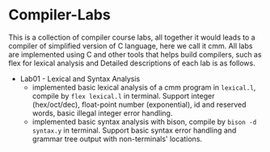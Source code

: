 # Compiler-Labs

This is a collection of compiler course labs, all together it would leads to a compiler of simplified version of C language, here we call it cmm. All labs are implemented using C and other tools that helps build compilers, such as flex for lexical analysis and Detailed descriptions of each lab is as follows.

- Lab01 - Lexical and Syntax Analysis 
  - implemented basic lexical analysis of a cmm program in `lexical.l`, compile by `flex lexical.l` in terminal. Support integer (hex/oct/dec), float-point number (exponential), id and reserved words, basic illegal integer error handling.
  - implemented basic syntax analysis with bison, compile by `bison -d syntax.y` in terminal. Support basic syntax error handling and grammar tree output with non-terminals' locations. 

